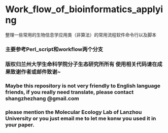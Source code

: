 # Work_flow_of_bioinformatics_applying
整理一些常用的生物信息学应用类（非算法）的常用流程软件命令行以及脚本

### 主要参考Perl_script和workflow两个分支
### 版权归兰州大学生命科学院分子生态研究所所有 使用相关代码请在成果致谢作者或邮件致谢~
### Maybe this repository is not very friendly to English language friends, if you really need translate, please contact shangzhezhang @gmail.com
### please mention the Molecular Ecology Lab of Lanzhou University or you just email me to let me konw you used it in your paper.
